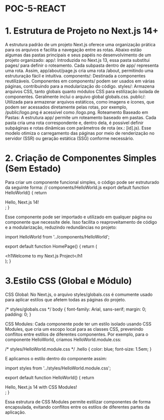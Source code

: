 # POC-5-REACT


# 1. Estrutura de Projeto no Next.js 14+
A estrutura padrão de um projeto Next.js oferece uma organização prática para os arquivos e facilita a navegação entre as rotas. Abaixo estão algumas das pastas principais e seus papéis no desenvolvimento de um projeto organizado:
app/: Introduzida no Next.js 13, essa pasta substitui pages/ para definir o roteamento. Cada subpasta dentro de app/ representa uma rota. Assim, app/about/page.js cria uma rota /about, permitindo uma estruturação fácil e intuitiva.
components/: Destinada a componentes reutilizáveis. Componentes em components/ podem ser usados em várias páginas, contribuindo para a modularização do código.
styles/: Armazena arquivos CSS, tanto globais quanto módulos CSS para estilização isolada de componentes. Geralmente inclui o arquivo global globals.css.
public/: Utilizada para armazenar arquivos estáticos, como imagens e ícones, que podem ser acessados diretamente pelas rotas, por exemplo, /public/logo.png é acessível como /logo.png.
Roteamento Baseado em Pastas: A estrutura app/ permite um roteamento baseado em pastas. Cada pasta cria uma rota correspondente e, dentro dela, é possível definir subpáginas e rotas dinâmicas com parâmetros de rota (ex.: [id].js). Esse modelo otimiza o carregamento das páginas por meio de renderização no servidor (SSR) ou geração estática (SSG) conforme necessário.



# 2. Criação de Componentes Simples (Sem Estado)
Para criar um componente funcional simples, o código pode ser estruturado da seguinte forma:
// components/HelloWorld.js
export default function HelloWorld() {
  return <div>Hello, Next.js 14!</div>;
}

Esse componente pode ser importado e utilizado em qualquer página ou componente que necessite dele. Isso facilita o reaproveitamento de código e a modularização, reduzindo redundâncias no projeto:

import HelloWorld from '../components/HelloWorld';

export default function HomePage() {
  return (
    <div>
      <h1Welcome to my Next.js Project</h1
      <HelloWorld />
    </div>
  );
}






# 3.Estilo CSS (Global e Módulo)
CSS Global: No Next.js, o arquivo styles/globals.css é comumente usado para aplicar estilos que afetem todas as páginas do projeto.

/* styles/globals.css */
body {
  font-family: Arial, sans-serif;
  margin: 0;
  padding: 0;
}

CSS Modules: Cada componente pode ter um estilo isolado usando CSS Modules, que cria um escopo local para as classes CSS, prevenindo conflitos entre estilos de diferentes componentes. Por exemplo, para o componente HelloWorld, criamos HelloWorld.module.css:

/* styles/HelloWorld.module.css */
.hello {
  color: blue;
  font-size: 1.5em;
}

E aplicamos o estilo dentro do componente assim:

import styles from '../styles/HelloWorld.module.css';

export default function HelloWorld() {
  return <div className={styles.hello}>Hello, Next.js 14 with CSS Modules!</div>;
}

Essa estrutura de CSS Modules permite estilizar componentes de forma encapsulada, evitando conflitos entre os estilos de diferentes partes da aplicação.

